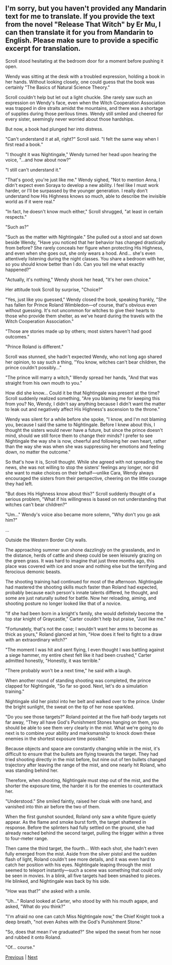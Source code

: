 ## I'm sorry, but you haven't provided any Mandarin text for me to translate. If you provide the text from the novel "Release That Witch" by Er Mu, I can then translate it for you from Mandarin to English. Please make sure to provide a specific excerpt for translation.
Scroll stood hesitating at the bedroom door for a moment before pushing it open.

Wendy was sitting at the desk with a troubled expression, holding a book in her hands. Without looking closely, one could guess that the book was certainly "The Basics of Natural Science Theory."

Scroll couldn't help but let out a light chuckle. She rarely saw such an expression on Wendy's face, even when the Witch Cooperation Association was trapped in dire straits amidst the mountains, and there was a shortage of supplies during those perilous times. Wendy still smiled and cheered for every sister, seemingly never worried about those hardships.

But now, a book had plunged her into distress.

"Can't understand it at all, right?" Scroll said. "I felt the same way when I first read a book."

"I thought it was Nightingale," Wendy turned her head upon hearing the voice, "…and how about now?"

"I still can't understand it."

"That's good; you're just like me." Wendy sighed, "Not to mention Anna, I didn't expect even Soraya to develop a new ability. I feel like I must work harder, or I'll be surpassed by the younger generation. I really don't understand how His Highness knows so much, able to describe the invisible world as if it were real."

"In fact, he doesn't know much either," Scroll shrugged, "at least in certain respects."



"Such as?"

"Such as the matter with Nightingale." She pulled out a stool and sat down beside Wendy, "Have you noticed that her behavior has changed drastically from before? She rarely conceals her figure when protecting His Highness, and even when she goes out, she only wears a hood. And... she's even attentively listening during the night classes. You share a bedroom with her, so you should know better than I do. Can you tell me what exactly happened?"

"Actually, it's nothing," Wendy shook her head, "It's her own choice."

Her attitude took Scroll by surprise, "Choice?"

"Yes, just like you guessed," Wendy closed the book, speaking frankly, "She has fallen for Prince Roland Wimbledon—of course, that's obvious even without guessing. It's not uncommon for witches to give their hearts to those who provide them shelter, as we’ve heard during the travels with the Witch Cooperation Association."

"Those are stories made up by others; most sisters haven't had good outcomes."

"Prince Roland is different."

Scroll was stunned, she hadn't expected Wendy, who not long ago shared her opinion, to say such a thing, "You know, witches can't bear children, the prince couldn't possibly..."

"The prince will marry a witch," Wendy spread her hands, "And that was straight from his own mouth to you."



How did she know... Could it be that Nightingale was present at the time? Scroll suddenly realized something, "Are you blaming me for keeping this from you? No, Wendy, I didn't say anything because I didn't want the matter to leak out and negatively affect His Highness's ascension to the throne."



Wendy was silent for a while before she spoke, "I know, and I'm not blaming you, because I said the same to Nightingale. Before I knew about this, I thought the sisters would never have a future, but since the prince doesn't mind, should we still force them to change their minds? I prefer to see Nightingale the way she is now, cheerful and following her own heart, rather than the way she was when she was suppressing her emotions and feeling down, no matter the outcome."



So that's how it is, Scroll thought. While she agreed with not spreading the news, she was not willing to stop the sisters' feelings any longer, nor did she want to make choices on their behalf—unlike Cara, Wendy always encouraged the sisters from their perspective, cheering on the little courage they had left.



"But does His Highness know about this?" Scroll suddenly thought of a serious problem, "What if his willingness is based on not understanding that witches can't bear children?"



"Um..." Wendy's voice also became more solemn, "Why don't you go ask him?"



...



Outside the Western Border City walls.



The approaching summer sun shone dazzlingly on the grasslands, and in the distance, herds of cattle and sheep could be seen leisurely grazing on the green grass. It was hard to imagine that just three months ago, this place was covered with ice and snow and nothing else but the terrifying and ferocious demonic beasts.



The shooting training had continued for most of the afternoon. Nightingale had mastered the shooting skills much faster than Roland had expected, probably because each person's innate talents differed, he thought, and some are just naturally suited for battle. Now her reloading, aiming, and shooting posture no longer looked like that of a novice.



"If she had been born in a knight's family, she would definitely become the top star knight of Graycastle," Carter couldn't help but praise, "Just like me."

"Fortunately, that's not the case; I wouldn't want her arms to become as thick as yours," Roland glanced at him, "How does it feel to fight to a draw with an extraordinary witch?"

"The moment I was hit and sent flying, I even thought I was battling against a siege hammer, my entire chest felt like it had been crushed," Carter admitted honestly, "Honestly, it was terrible."

"There probably won't be a next time," he said with a laugh.

When another round of standing shooting was completed, the prince clapped for Nightingale, "So far so good. Next, let's do a simulation training."

Nightingale slid her pistol into her belt and walked over to the prince. Under the bright sunlight, the sweat on the tip of her nose sparkled.

"Do you see those targets?" Roland pointed at the five half-body targets not far away, "They all have God's Punishment Stones hanging on them, you should be able to see them very clearly in the mist. What we're going to do next is to combine your ability and marksmanship to knock down these enemies in the shortest exposure time possible."

Because objects and space are constantly changing while in the mist, it's difficult to ensure that the bullets are flying towards the target. They had tried shooting directly in the mist before, but nine out of ten bullets changed trajectory after leaving the range of the mist, and one nearly hit Roland, who was standing behind her.

Therefore, when shooting, Nightingale must step out of the mist, and the shorter the exposure time, the harder it is for the enemies to counterattack her.



"Understood." She smiled faintly, raised her cloak with one hand, and vanished into thin air before the two of them.



When the first gunshot sounded, Roland only saw a white figure quietly appear. As the flame and smoke burst forth, the target shattered in response. Before the splinters had fully settled on the ground, she had already reached behind the second target, pulling the trigger within a three to four-meter range.



Then came the third target, the fourth... With each shot, she hadn't even fully emerged from the mist. Aside from the silver pistol and the sudden flash of light, Roland couldn't see more details, and it was even hard to catch her position with his eyes. Nightingale leaping through the mist seemed to teleport instantly—such a scene was something that could only be seen in movies. In a blink, all five targets had been smashed to pieces. He blinked, and Nightingale was back by his side.



"How was that?" she asked with a smile.



"Uh..." Roland looked at Carter, who stood by with his mouth agape, and asked, "What do you think?"



"I'm afraid no one can catch Miss Nightingale now," the Chief Knight took a deep breath, "not even Ashes with the God's Punishment Stone."



"So, does that mean I've graduated?" She wiped the sweat from her nose and rubbed it onto Roland.



"Of... course."





[Previous](CH0183.md) | [Next](CH0185.md)
